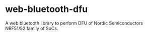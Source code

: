 # web-bluetooth-dfu
A web bluetooth library to perform DFU of Nordic Semiconductors NRF51/52 family of SoCs. 
